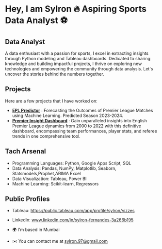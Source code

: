 Hey, I am Sylron 🔥 Aspiring Sports Data Analyst ⚽️
==============================================================================================================================
Data Analyst
------------

A data enthusiast with a passion for sports, I excel in extracting insights through Python modeling and Tableau dashboards. Dedicated to sharing knowledge and building impactful projects, I thrive on exploring new technologies and empowering the community through data analysis. Let's uncover the stories behind the numbers together.


Projects
------------
Here are a few projects that I have worked on:

* **[EPL Predictor](http://github.com/sylron97/EPL_Predictor)** : Forecasting the Outcomes of Premier League Matches using Machine Learning. Predicted Season 2023-2024.
* **[Premier Insight Dashboard](https://public.tableau.com/views/PremierLeagueStats2000-2022/Dashboard1?:language=en-US&publish=yes&:sid=&:display_count=n&:origin=viz_share_link)** : Gain unparalleled insights into English Premier League dynamics from 2000 to 2022 with this definitive dashboard, encompassing team performances, player stats, and referee trends in one comprehensive tool.

Tach Arsenal
------------
* Programming Languages: Python, Google Apps Script, SQL
* Data Analysis: Pandas, NumPy, Matplotlib, Seaborn, Statsmodels,Prophet,ARIMA Excel
* Data Visualization: Tableau, Power BI
* Machine Learning: Scikit-learn, Regressors

Public Profiles
------------
* Tableau: https://public.tableau.com/app/profile/sylron/vizzes
* LinkedIn: www.linkedin.com/in/sylron-fernandes-3a266b195

* 🌍  I'm based in Mumbai
* ✉️  You can contact me at [sylron.97@gmail.com](mailto:sylron.97@gmail.com)

